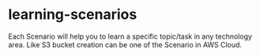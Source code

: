 # learning-scenarios
Each Scenario will help you to learn a specific topic/task in any technology area. Like S3 bucket creation can be one of the Scenario in AWS Cloud.
